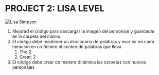 # PROJECT 2: LISA LEVEL

![Lisa Simpson](https://upload.wikimedia.org/wikipedia/en/thumb/e/ec/Lisa_Simpson.png/220px-Lisa_Simpson.png)

1. Mejorad el código para descargar la imagen del personaje y guardadla en la carpeta del
mismo. 
2. El código debe mantener un diccionario de palabras y escribir en cada iteración en un
fichero el conteo de palabras que lleva.
   1. The;2
   2. Great; 2
3. El código debe crear de manera dinámica las carpetas con nuevos personajes